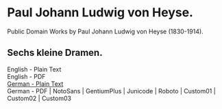 # Paul Johann Ludwig von Heyse.

Public Domain Works by Paul Johann Ludwig von Heyse (1830-1914).

## Sechs kleine Dramen.

English - Plain Text  
English - PDF  
[German - Plain Text](sechs-kleine-dramen/full-text-german.md)  
German - PDF | NotoSans | GentiumPlus | Junicode | Roboto | Custom01 | Custom02 | Custom03  
